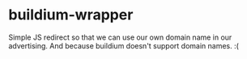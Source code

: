 # buildium-wrapper
Simple JS redirect so that we can use our own domain name in our advertising. And because buildium doesn't support domain names. :(
